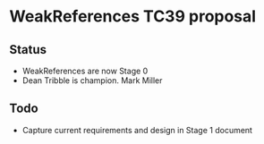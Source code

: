 # WeakReferences TC39 proposal

## Status

* WeakReferences are now Stage 0
* Dean Tribble is champion. Mark Miller

## Todo

* Capture current requirements and design in Stage 1 document
